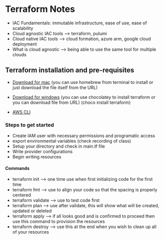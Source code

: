 # Terraform Notes
- IAC Fundamentals: immutable infrastructure, ease of use, ease of scalability
- Cloud agnostic IAC tools --> terraform, pulumi
- Cloud native IAC tools --> cloud formation, azure arm, google cloud deployment
- What is cloud agnostic --> being able to use the same tool for multiple clouds

## Terraform installation and pre-requisites
- [Download for mac](https://www.terraform.io/downloads) (you can use homebrew from terminal to install or just download the file itself from the URL)

- [Download for windows](https://www.terraform.io/downloads) (you can use chocolatey to install terraform or you can download file from URL) (choco install terraform)

- [AWS CLI](https://docs.aws.amazon.com/cli/latest/userguide/getting-started-install.html)

### Steps to get started
- Create IAM user with necessary permissions and programatic access
- export environmental variables (check recording of class)
- Setup your directory and check in main.tf file
- Write provider configurations
- Begin writing resources

#### Commands
- terraform init --> one time use when first initializing code for the first time
- terraform fmt --> use to align your code so that the spacing is properly centered
- terraform validate --> use to test code first
- terraform plan --> use after validate, this will show what will be created, updated or deleted
- terraform apply --> if all looks good and is confirmed to proceed then use this command to provision the resources
- terraform destroy --> use this at the end when you wish to clean up all of your resources

